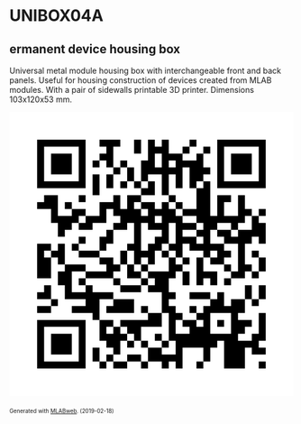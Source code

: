 <!--- PrjInfo ---> <!--- Please remove this line after manually editing --->
<!--- 00a56be08b96043df9e37d6aff7b6990 --->
<!--- Created:2019-02-18 14:52:45.538267: ---> 
<!--- Author:: ---> 
<!--- AuthorEmail:: ---> 
<!--- Tags:: ---> 
<!--- Ust:: ---> 
<!--- Label --->
<!--- ELabel ---> 
<!--- Name:UNIBOX04A: --->
# UNIBOX04A
<!--- LongName --->
## ermanent device housing box
<!--- ELongName ---> 

<!--- Lead --->
Universal metal module housing box with interchangeable front and back panels. Useful for housing construction of devices created from MLAB modules. With a pair of sidewalls printable 3D printer. Dimensions 103x120x53 mm.
<!--- ELead ---> 

![UNIBOX04A](doc/img/UNIBOX04A_QRcode.png) 


<!--- Description --->
<!--- EDescription --->
<!--- Content --->
<!--- EContent --->
<sub><sup> Generated with [MLABweb](https://github.com/MLAB-project/MLABweb). (2019-02-18)</sup></sub>